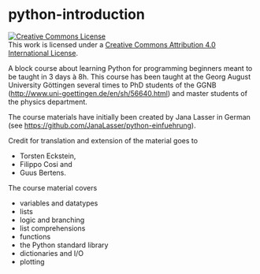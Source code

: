 # python-introduction

<a rel="license" href="http://creativecommons.org/licenses/by/4.0/"><img alt="Creative Commons License" style="border-width:0" src="https://i.creativecommons.org/l/by/4.0/88x31.png" /></a><br />This work is licensed under a <a rel="license" href="http://creativecommons.org/licenses/by/4.0/">Creative Commons Attribution 4.0 International License</a>.

A block course about learning Python for programming beginners meant to be taught in 3 days à 8h. This course has been taught at the Georg August University Göttingen several times to PhD students of the GGNB (http://www.uni-goettingen.de/en/sh/56640.html) and master students of the physics department.

The course materials have initially been created by Jana Lasser in German (see https://github.com/JanaLasser/python-einfuehrung).

Credit for translation and extension of the material goes to
- Torsten Eckstein,
- Filippo Cosi and 
- Guus Bertens.

The course material covers
* variables and datatypes
* lists
* logic and branching
* list comprehensions
* functions
* the Python standard library
* dictionaries and I/O
* plotting

